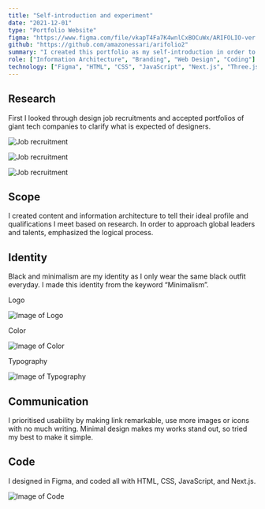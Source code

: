 ```yaml
---
title: "Self-introduction and experiment"
date: "2021-12-01"
type: "Portfolio Website"
figma: "https://www.figma.com/file/vkapT4Fa7K4wnlCxBOCuWx/ARIFOLIO-ver.2?node-id=403%3A432"
github: "https://github.com/amazonessari/arifolio2"
summary: "I created this portfolio as my self-introduction in order to connect with global leaders and talents. In this project I do everything from making contents to coding my design. This is also to experiment new design and technologies."
role: ["Information Architecture", "Branding", "Web Design", "Coding"]
technology: ["Figma", "HTML", "CSS", "JavaScript", "Next.js", "Three.js"]
---
```


## Research
First I looked through design job recruitments and accepted portfolios of giant tech companies to clarify what is expected of designers. 

![Job recruitment](/arifolio2/research_1.png)

![Job recruitment](/arifolio2/research_2.png)

![Job recruitment](/arifolio2/research_3.png)



## Scope
I created content and information architecture to tell their ideal profile and qualifications I meet based on research.
In order to approach global leaders and talents, emphasized the logical process.



## Identity
Black and minimalism are my identity as I only wear the same black outfit everyday. I made this identity from the keyword “Minimalism”.

Logo

![Image of Logo](/arifolio2/1.svg)


Color

![Image of Color](/arifolio2/2.svg)


Typography

![Image of Typography](/arifolio2/3.svg)



## Communication
I prioritised usability by making link remarkable, use more images or icons with no much writing. Minimal design makes my works stand out, so tried my best to make it simple.



## Code
I designed in Figma, and coded all with HTML, CSS, JavaScript, and Next.js.

![Image of Code](/arifolio2/code.png)